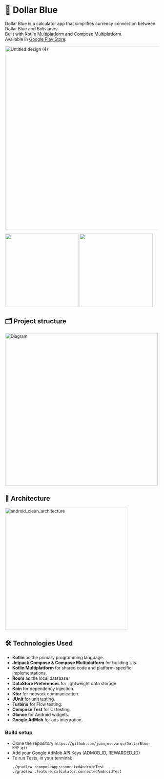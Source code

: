 # 📱 Dollar Blue

Dollar Blue is a calculator app that simplifies currency conversion between Dollar Blue and Bolivianos.    
Built with Kotlin Multiplatform and Compose Multiplatform.    
Available in [Google Play Store](https://play.google.com/store/apps/details?id=com.varqulabs.dolarblueapp).

<img width="600" alt="Untitled design (4)" src="https://github.com/user-attachments/assets/c585136c-c736-4217-ab36-c6d9a66c2a17" />

<p>
  <img src="https://github.com/user-attachments/assets/407e6ffc-eb76-4c2c-a3ba-84bc38431b19" width="240"/>
  <img src="https://github.com/user-attachments/assets/e9032659-d75d-4bc7-af02-5e44f927c6a6" width="240"/>
</p>

## 🗂️ Project structure

<img width="500" alt="Diagram" src="https://github.com/user-attachments/assets/5ff99353-7a32-4540-8f24-5891de0f816d" />

## 📐 Architecture

<img width="400" alt="android_clean_architecture" src="https://github.com/user-attachments/assets/a2da8368-4a8c-4130-9dbc-50c26a7d7081" />

## 🛠 Technologies Used

- **Kotlin** as the primary programming language.
- **Jetpack Compose & Compose Multiplatform** for building UIs.
- **Kotlin Multiplatform** for shared code and platform-specific implementations.
- **Room** as the local database.
- **DataStore Preferences** for lightweight data storage.
- **Koin** for dependency injection.
- **Ktor** for network communication.
- **JUnit** for unit testing.
- **Turbine** for Flow testing.
- **Compose Test** for UI testing.
- **Glance** for Android widgets.
- **Google AdMob** for ads integration.

### Build setup
- Clone the repository `https://github.com/juanjosevarqu/DollarBlue-KMP.git`
- Add your Google AdMob API Keys (ADMOB_ID, REWARDED_ID)
- To run Tests, in your terminal:
  ```bash
  ./gradlew :composeApp:connectedAndroidTest
  ./gradlew :feature:calculator:connectedAndroidTest
  ```


